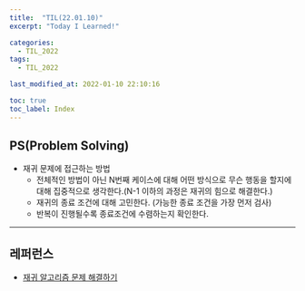 ```yaml
---
title:  "TIL(22.01.10)"
excerpt: "Today I Learned!"

categories:
  - TIL_2022
tags:
  - TIL_2022

last_modified_at: 2022-01-10 22:10:16

toc: true
toc_label: Index
---
```


## PS(Problem Solving)
- 재귀 문제에 접근하는 방법
  - 전체적인 방법이 아닌 N번째 케이스에 대해 어떤 방식으로 무슨 행동을 할지에 대해 집중적으로 생각한다.(N-1 이하의 과정은 재귀의 힘으로 해결한다.)
  - 재귀의 종료 조건에 대해 고민한다. (가능한 종료 조건을 가장 먼저 검사)
  - 반복이 진행될수록 종료조건에 수렴하는지 확인한다.

---
## 레퍼런스
- [재귀 알고리즘 문제 해결하기](https://siyoon210.tistory.com/58)

























